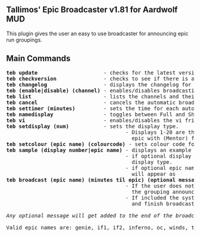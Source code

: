 Tallimos' Epic Broadcaster v1.81 for Aardwolf MUD
-------------------------------------------------
This plugin gives the user an easy to use broadcaster for announcing epic run groupings.

Main Commands
-------------
<pre>
<b>teb update</b>                     - checks for the latest version of plugin and installs it
<b>teb checkversion</b>               - checks to see if there is a newer version of the plugin available
<b>teb changelog</b>                  - displays the changelog for the plugin
<b>teb (enable|disable) (channel)</b> - enables/disables broadcasting for that particular channel
<b>teb list</b>                       - lists the channels and their broadcasting status
<b>teb cancel</b>                     - cancels the automatic broadcasting
<b>teb settimer (minutes)</b>         - sets the time for each automatic broacast
<b>teb namedisplay</b>                - toggles between Full and Short for epic name
<b>teb vi</b>                         - enables/disables the vi friendly option
<b>teb setdisplay (num)</b>           - sets the display type.
                                      - Displays 1-20 are the normal displays, Displays 21-40 are similar but displays
                                        epic with (Mentor) flag
<b>teb setcolour (epic name) (colourcode)</b> - sets colour code for that particular epic
<b>teb sample (display number|epic name)</b> - displays an example of the broadcast message using current settings.
                                      - if optional display number is inputted the sample message will be of that
                                        display type.
                                      - if optional epic name is inputted it will show what the epic display name
                                        will appear as
<b>teb broadcast (epic name) (minutes til epic) (optional message)</b> - starts the broadcasting system.
                                      - If the user does not input the number of minutes until the epic starts, then
                                        the grouping announcement will only broadcast once.
                                      - If included the system will figure out the number of broadcasts and will start
                                        and finish broadcasting automatically including a last call.

<i>Any optional message will get added to the end of the broadcast message</i>

Valid epic names are: genie, if1, if2, inferno, oc, winds, titan, terra, oldvanir, testmaze10 and trans
</pre>
